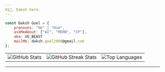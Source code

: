 ```yaml
---
Hi👋, Daksh here.
---
```


```javascript
const Daksh Goel = {
    pronouns: "He" | "Him",
    askMeAbout: ["AI", "MERN", "CP"],
    aka: UG_BEAST
    mailMe: daksh.goel2008@gmail.com 
};
```

<table>
  <tr>
    <td>
      <img src="https://github-readme-stats-anuraghazra.vercel.app/api?username=dakshgoel2008&show_icons=true&count_private=true&hide_title=true&theme=radical" alt="GitHub Stats"/>
    </td>
    <td>
      <img src="https://streak-stats.demolab.com?user=dakshgoel2008&theme=radical" alt="GitHub Streak Stats"/>
    </td>
    <td>
      <img src="https://github-readme-stats-anuraghazra.vercel.app/api/top-langs/?username=dakshgoel2008&layout=compact&theme=radical" alt="Top Languages"/>
    </td>
  </tr>
</table>




---
